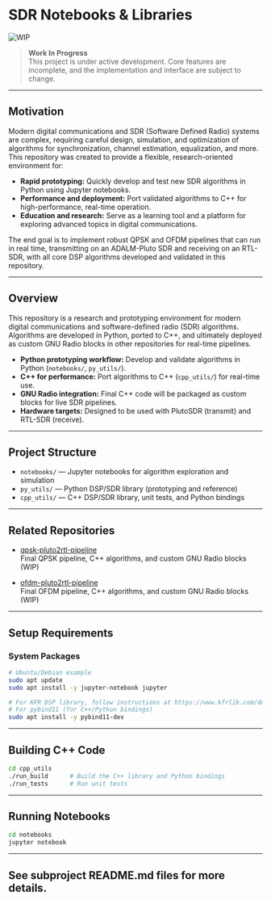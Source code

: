 # SDR Notebooks & Libraries

![WIP](https://img.shields.io/badge/status-WIP-orange)

> **Work In Progress**  
> This project is under active development. Core features are incomplete, and the implementation and interface are subject to change.

---

## Motivation

Modern digital communications and SDR (Software Defined Radio) systems are complex, requiring careful design, simulation, and optimization of algorithms for synchronization, channel estimation, equalization, and more.  
This repository was created to provide a flexible, research-oriented environment for:

- **Rapid prototyping:** Quickly develop and test new SDR algorithms in Python using Jupyter notebooks.
- **Performance and deployment:** Port validated algorithms to C++ for high-performance, real-time operation.
- **Education and research:** Serve as a learning tool and a platform for exploring advanced topics in digital communications.

The end goal is to implement robust QPSK and OFDM pipelines that can run in real time, transmitting on an ADALM-Pluto SDR and receiving on an RTL-SDR, with all core DSP algorithms developed and validated in this repository.

---

## Overview

This repository is a research and prototyping environment for modern digital communications and software-defined radio (SDR) algorithms.  
Algorithms are developed in Python, ported to C++, and ultimately deployed as custom GNU Radio blocks in other repositories for real-time pipelines.

- **Python prototyping workflow:** Develop and validate algorithms in Python (`notebooks/`, `py_utils/`).
- **C++ for performance:** Port algorithms to C++ (`cpp_utils/`) for real-time use.
- **GNU Radio integration:** Final C++ code will be packaged as custom blocks for live SDR pipelines.
- **Hardware targets:** Designed to be used with PlutoSDR (transmit) and RTL-SDR (receive).

---

## Project Structure

- `notebooks/` — Jupyter notebooks for algorithm exploration and simulation
- `py_utils/` — Python DSP/SDR library (prototyping and reference)
- `cpp_utils/` — C++ DSP/SDR library, unit tests, and Python bindings

---

## Related Repositories

- [qpsk-pluto2rtl-pipeline](https://github.com/cddelong6626/qpsk-pluto2rtl-pipeline)  
  Final QPSK pipeline, C++ algorithms, and custom GNU Radio blocks (WIP)

- [ofdm-pluto2rtl-pipeline](https://github.com/cddelong6626/ofdm-pluto2rtl-pipeline)  
  Final OFDM pipeline, C++ algorithms, and custom GNU Radio blocks (WIP)

---

## Setup Requirements

### System Packages

```sh
# Ubuntu/Debian example
sudo apt update
sudo apt install -y jupyter-notebook jupyter

# For KFR DSP library, follow instructions at https://www.kfrlib.com/docs/latest/installation/
# For pybind11 (for C++/Python bindings)
sudo apt install -y pybind11-dev
```

---

## Building C++ Code

```sh
cd cpp_utils
./run_build      # Build the C++ library and Python bindings
./run_tests      # Run unit tests
```

---

## Running Notebooks

```sh
cd notebooks
jupyter notebook
```

---

## See subproject README.md files for more details.